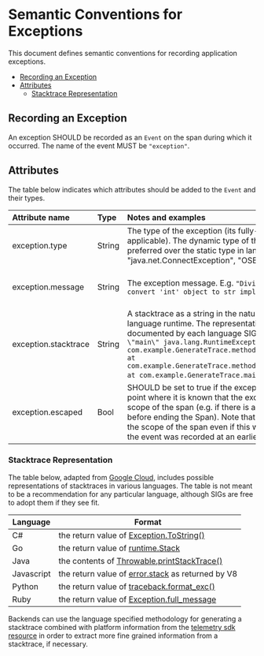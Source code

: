 # Semantic Conventions for Exceptions

This document defines semantic conventions for recording application
exceptions.

<!-- toc -->

- [Recording an Exception](#recording-an-exception)
- [Attributes](#attributes)
  - [Stacktrace Representation](#stacktrace-representation)

<!-- tocstop -->

## Recording an Exception

An exception SHOULD be recorded as an `Event` on the span during which it occurred.
The name of the event MUST be `"exception"`.

## Attributes

The table below indicates which attributes should be added to the `Event` and
their types.

| Attribute name       | Type   | Notes and examples                                                                                                                                                                                                                                                                                                                                                                                                                  | Required?                                                  |
| :------------------- | :----- | :---------------------------------------------------------------------------------------------------------------------------------------------------------------------------------------------------------------------------------------------------------------------------------------------------------------------------------------------------------------------------------------------------------------------------------- | :--------------------------------------------------------- |
| exception.type       | String | The type of the exception (its fully-qualified class name, if applicable). The dynamic type of the exception should be preferred over the static type in languages that support it. E.g. "java.net.ConnectException", "OSError"                                                                                                                                                                                                     | One of `exception.type` or `exception.message` is required |
| exception.message    | String | The exception message. E.g. `"Division by zero"`, `"Can't convert 'int' object to str implicitly"`                                                                                                                                                                                                                                                                                                                                  | One of `exception.type` or `exception.message` is required |
| exception.stacktrace | String | A stacktrace as a string in the natural representation for the language runtime. The representation is to be determined and documented by each language SIG. E.g. `"Exception in thread \"main\" java.lang.RuntimeException: Test exception\n at com.example.GenerateTrace.methodB(GenerateTrace.java:13)\n at com.example.GenerateTrace.methodA(GenerateTrace.java:9)\n at com.example.GenerateTrace.main(GenerateTrace.java:5)"`. | No                                                         |
| exception.escaped | Bool | SHOULD be set to true if the exception event is recoded at a point where it is known that the exception is escaping the scope of the span (e.g. if there is an exception active just before ending the Span). Note that an exception may still leave the scope of the span even if this was not set or set to false, if the event was recorded at an earlier time. | No |

### Stacktrace Representation

The table below, adapted from [Google Cloud][gcp-error-reporting], includes
possible representations of stacktraces in various languages. The table is not
meant to be a recommendation for any particular language, although SIGs are free
to adopt them if they see fit.

| Language   | Format                                                              |
| ---------- | ------------------------------------------------------------------- |
| C#         | the return value of [Exception.ToString()][csharp-stacktrace]       |
| Go         | the return value of [runtime.Stack][go-stacktrace]                  |
| Java       | the contents of [Throwable.printStackTrace()][java-stacktrace]      |
| Javascript | the return value of [error.stack][js-stacktrace] as returned by V8  |
| Python     | the return value of [traceback.format_exc()][python-stacktrace]     |
| Ruby       | the return value of [Exception.full_message][ruby-full-message]     |

Backends can use the language specified methodology for generating a stacktrace
combined with platform information from the
[telemetry sdk resource][telemetry-sdk-resource] in order to extract more fine
grained information from a stacktrace, if necessary.

[gcp-error-reporting]: https://cloud.google.com/error-reporting/reference/rest/v1beta1/projects.events/report
[java-stacktrace]: https://docs.oracle.com/javase/7/docs/api/java/lang/Throwable.html#printStackTrace%28%29
[python-stacktrace]: https://docs.python.org/3/library/traceback.html#traceback.format_exc
[js-stacktrace]: https://v8.dev/docs/stack-trace-api
[ruby-full-message]: https://ruby-doc.org/core-2.7.1/Exception.html#method-i-full_message
[csharp-stacktrace]: https://docs.microsoft.com/en-us/dotnet/api/system.exception.tostring
[go-stacktrace]: https://golang.org/pkg/runtime/debug/#Stack
[telemetry-sdk-resource]: https://github.com/open-telemetry/opentelemetry-specification/tree/master/specification/resource/semantic_conventions#telemetry-sdk
